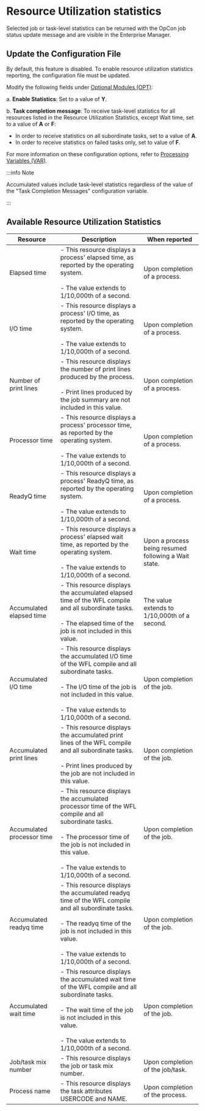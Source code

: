 # Resource Utilization statistics

Selected job or task-level statistics can be returned with the OpCon job status update message and are visible in the Enterprise Manager.

## Update the Configuration File

By default, this feature is disabled. To enable resource utilization statistics reporting, the configuration file must be updated.
 
Modify the following fields under [Optional Modules (OPT)](/operations-and-components/sma-manager/optional-modules):

a. **Enable Statistics**: Set to a value of **Y**.

b. **Task completion message**: To receive task-level statistics for all resources listed in the Resource Utilization Statistics, except Wait time, set to a value of **A** or **F**:

* In order to receive statistics on all subordinate tasks, set to a value of **A**.
* In order to receive statistics on failed tasks only, set to value of **F**.

For more information on these configuration options, refer to [Processing Variables (VAR)](/operations-and-components/sma-manager/processing-variables).

:::info Note

Accumulated values include task-level statistics regardless of the value of the "Task Completion Messages" configuration variable.

:::

## Available Resource Utilization Statistics

| Resource | Description | When reported |
| -------- | ----------- | ------------- |
| Elapsed time | - This resource displays a process' elapsed time, as reported by the operating system. <br></br> - The value extends to 1/10,000th of a second. | Upon completion of a process. |
| I/O time | - This resource displays a process' I/O time, as reported by the operating system. <br></br> - The value extends to 1/10,000th of a second. | Upon completion of a process. |
| Number of print lines | - This resource displays the number of print lines produced by the process. <br></br> - Print lines produced by the job summary are not included in this value. | Upon completion of a process. |
| Processor time | - This resource displays a process' processor time, as reported by the operating system. <br></br> - The value extends to 1/10,000th of a second. | Upon completion of a process. |
| ReadyQ time | - This resource displays a process' ReadyQ time, as reported by the operating system. <br></br> - The value extends to 1/10,000th of a second. | Upon completion of a process. | 
| Wait time | - This resource displays a process' elapsed wait time, as reported by the operating system. <br></br> - The value extends to 1/10,000th of a second. | Upon a process being resumed following a Wait state. |
| Accumulated elapsed time | - This resource displays the accumulated elapsed time of the WFL compile and all subordinate tasks. <br></br> - The elapsed time of the job is not included in this value. | The value extends to 1/10,000th of a second. | Upon completion of the job. | 
| Accumulated I/O time | - This resource displays the accumulated I/O time of the WFL compile and all subordinate tasks. <br></br> - The I/O time of the job is not included in this value. <br></br> - The value extends to 1/10,000th of a second. | Upon completion of the job. |
| Accumulated print lines | - This resource displays the accumulated print lines of the WFL compile and all subordinate tasks. <br></br> - Print lines produced by the job are not included in this value. | Upon completion of the job. |
| Accumulated processor time | - This resource displays the accumulated processor time of the WFL compile and all subordinate tasks. <br></br> - The processor time of the job is not included in this value. <br></br> - The value extends to 1/10,000th of a second. |Upon completion of the job. |
| Accumulated readyq time | - This resource displays the accumulated readyq time of the WFL compile and all subordinate tasks. <br></br> - The readyq time of the job is not included in this value. <br></br> - The value extends to 1/10,000th of a second. | Upon completion of the job. |
| Accumulated wait time | - This resource displays the accumulated wait time of the WFL compile and all subordinate tasks. <br></br> - The wait time of the job is not included in this value. <br></br> - The value extends to 1/10,000th of a second. | Upon completion of the job. |
| Job/task mix number | - This resource displays the job or task mix number. | Upon completion of the job/task. |
| Process name | - This resource displays the task attributes USERCODE and NAME. | Upon completion of the process. |

